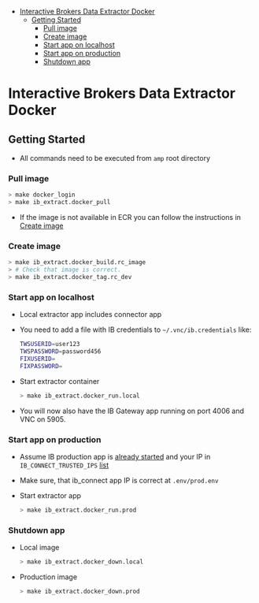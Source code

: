 <!--ts-->
   * [Interactive Brokers Data Extractor Docker](#interactive-brokers-data-extractor-docker)
      * [Getting Started](#getting-started)
         * [Pull image](#pull-image)
         * [Create image](#create-image)
         * [Start app on localhost](#start-app-on-localhost)
         * [Start app on production](#start-app-on-production)
         * [Shutdown app](#shutdown-app)



<!--te-->

# Interactive Brokers Data Extractor Docker

## Getting Started

- All commands need to be executed from `amp` root directory

### Pull image

```bash
> make docker_login
> make ib_extract.docker_pull
```

- If the image is not available in ECR you can follow the instructions in
  [Create image](create-image)

### Create image

```bash
> make ib_extract.docker_build.rc_image
> # Check that image is correct.
> make ib_extract.docker_tag.rc_dev
```

### Start app on localhost

- Local extractor app includes connector app

- You need to add a file with IB credentials to `~/.vnc/ib.credentials` like:

  ```bash
  TWSUSERID=user123
  TWSPASSWORD=password456
  FIXUSERID=
  FIXPASSWORD=
  ```

- Start extractor container

  ```bash
  > make ib_extract.docker_run.local
  ```

- You will now also have the IB Gateway app running on port 4006 and VNC
  on 5905.

### Start app on production

- Assume IB production app is
  [already started](../connect/README.md#start-app-on-production) and your IP in
  `IB_CONNECT_TRUSTED_IPS`
  [list](../connect/README.md#additional-start-parameters)

- Make sure, that ib_connect app IP is correct at `.env/prod.env`

- Start extractor app

  ```bash
  > make ib_extract.docker_run.prod
  ```

### Shutdown app

- Local image

  ```bash
  > make ib_extract.docker_down.local
  ```

- Production image
  ```bash
  > make ib_extract.docker_down.prod
  ```
